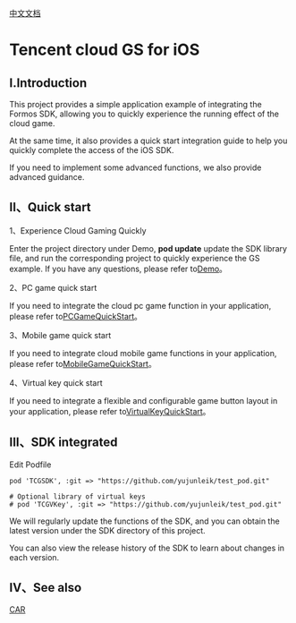 [中文文档](README.md)
# Tencent cloud GS for iOS
## I.Introduction
This project provides a simple application example of integrating the Formos SDK, allowing you to quickly experience the running effect of the cloud game.

At the same time, it also provides a quick start integration guide to help you quickly complete the access of the iOS SDK.

If you need to implement some advanced functions, we also provide advanced guidance.

## II、Quick start
1、Experience Cloud Gaming Quickly

Enter the project directory under Demo, **pod update** update the SDK library file, and run the corresponding project to quickly experience the GS example. If you have any questions, please refer to[Demo](Demo/README_EN-US.md)。

2、PC game quick start

If you need to integrate the cloud pc game function in your application, please refer to[PCGameQuickStart](Doc/PC_Game_Quick_Start_EN-US.md)。

3、Mobile game quick start

If you need to integrate cloud mobile game functions in your application, please refer to[MobileGameQuickStart](Doc/Mobile_Game_Quick_Start_EN-US.md)。

4、Virtual key quick start

If you need to integrate a flexible and configurable game button layout in your application, please refer to[VirtualKeyQuickStart](Doc/Virtual_Key_Quick_Start_EN-US.md)。

## III、SDK integrated

Edit Podfile
```
pod 'TCGSDK', :git => "https://github.com/yujunleik/test_pod.git"

# Optional library of virtual keys
# pod 'TCGVKey', :git => "https://github.com/yujunleik/test_pod.git"
```

We will regularly update the functions of the SDK, and you can obtain the latest version under the SDK directory of this project.

You can also view the release history of the SDK to learn about changes in each version.


## IV、See also
[CAR](https://www.tencentcloud.com/document/product/1158)

